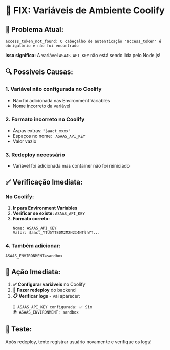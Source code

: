 # 🔧 FIX: Variáveis de Ambiente Coolify

## 🎯 Problema Atual:
```
access_token_not_found: O cabeçalho de autenticação 'access_token' é obrigatório e não foi encontrado
```

**Isso significa:** A variável `ASAAS_API_KEY` não está sendo lida pelo Node.js!

## 🔍 Possíveis Causas:

### 1. **Variável não configurada no Coolify**
- Não foi adicionada nas Environment Variables
- Nome incorreto da variável

### 2. **Formato incorreto no Coolify**
- Aspas extras: `"$aact_xxxx"`
- Espaços no nome: ` ASAAS_API_KEY`
- Valor vazio

### 3. **Redeploy necessário**
- Variável foi adicionada mas container não foi reiniciado

## ✅ Verificação Imediata:

### No Coolify:
1. **Ir para Environment Variables**
2. **Verificar se existe:** `ASAAS_API_KEY`
3. **Formato correto:**
   ```
   Nome: ASAAS_API_KEY
   Valor: $aact_YTU5YTE0M2M2N2I4NTlhYT...
   ```

### 4. **Também adicionar:**
```
ASAAS_ENVIRONMENT=sandbox
```

## 🚀 Ação Imediata:

1. **✅ Configurar variáveis** no Coolify
2. **🔄 Fazer redeploy** do backend  
3. **📋 Verificar logs** - vai aparecer:
   ```
   🔑 ASAAS_API_KEY configurada: ✅ Sim
   🌍 ASAAS_ENVIRONMENT: sandbox
   ```

## 🎯 Teste:
Após redeploy, tente registrar usuário novamente e verifique os logs!


